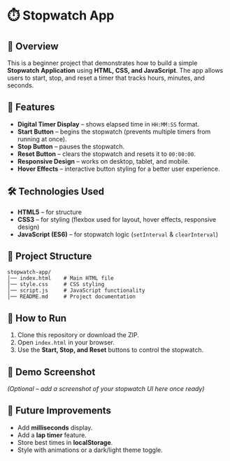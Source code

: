 # ⏱️ Stopwatch App

## 📖 Overview

This is a beginner project that demonstrates how to build a simple **Stopwatch Application** using **HTML, CSS, and JavaScript**. The app allows users to start, stop, and reset a timer that tracks hours, minutes, and seconds.

## 🎯 Features

* **Digital Timer Display** – shows elapsed time in `HH:MM:SS` format.
* **Start Button** – begins the stopwatch (prevents multiple timers from running at once).
* **Stop Button** – pauses the stopwatch.
* **Reset Button** – clears the stopwatch and resets it to `00:00:00`.
* **Responsive Design** – works on desktop, tablet, and mobile.
* **Hover Effects** – interactive button styling for a better user experience.

## 🛠️ Technologies Used

* **HTML5** – for structure
* **CSS3** – for styling (flexbox used for layout, hover effects, responsive design)
* **JavaScript (ES6)** – for stopwatch logic (`setInterval` & `clearInterval`)

## 📂 Project Structure

```plaintext
stopwatch-app/
│── index.html    # Main HTML file  
│── style.css     # CSS styling  
│── script.js     # JavaScript functionality  
│── README.md     # Project documentation  
```

## 🚀 How to Run

1. Clone this repository or download the ZIP.
2. Open `index.html` in your browser.
3. Use the **Start, Stop, and Reset** buttons to control the stopwatch.

## 📸 Demo Screenshot

*(Optional – add a screenshot of your stopwatch UI here once ready)*

## 🔮 Future Improvements

* Add **milliseconds** display.
* Add a **lap timer** feature.
* Store best times in **localStorage**.
* Style with animations or a dark/light theme toggle.

